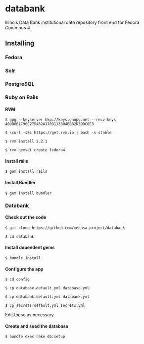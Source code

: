 # databank
Illinois Data Bank institutional data repository front end for Fedora Commons 4

## Installing

### Fedora

### Solr

### PostgreSQL

### Ruby on Rails

#### RVM

`$ gpg --keyserver hkp://keys.gnupg.net --recv-keys 409B6B1796C275462A1703113804BB82D39DC0E3`

`$ \curl -sSL https://get.rvm.io | bash -s stable`

`$ rvm install 2.2.1`

`$ rvm gemset create fedora4`

#### Install rails

`$ gem install rails`

#### Install Bundler

`$ gem install bundler`

### Databank

#### Check out the code

`$ git clone https://github.com/medusa-project/databank`

`$ cd databank`

#### Install dependent gems

`$ bundle install`

#### Configure the app

`$ cd config`

`$ cp database.default.yml database.yml`

`$ cp databank.default.yml databank.yml`

`$ cp secrets.default.yml secrets.yml`

Edit these as necessary.

#### Create and seed the database

`$ bundle exec rake db:setup`

